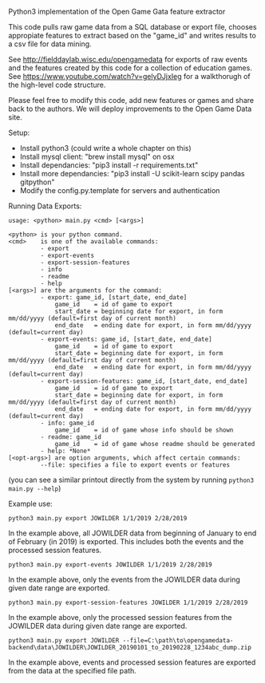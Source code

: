 Python3 implementation of the Open Game Gata feature extractor  

This code pulls raw game data from a SQL database or export file, chooses appropiate features to extract based on the "game_id" and writes results to a csv file for data mining.

See http://fielddaylab.wisc.edu/opengamedata for exports of raw events and the features created by this code for a collection of education games.
See https://www.youtube.com/watch?v=gelyDJjxIeg for a walkthorugh of the high-level code structure.

Please feel free to modify this code, add new features or games and share back to the authors. We will deploy improvements to the Open Game Data site.

Setup:

* Install python3 (could write a whole chapter on this)
* Install mysql client: "brew install mysql" on osx
* Install dependancies: "pip3 install -r requirements.txt"
* Install more dependancies: "pip3 install -U scikit-learn scipy pandas gitpython"
* Modify the config.py.template for servers and authentication

Running Data Exports:  

```
usage: <python> main.py <cmd> [<args>]

<python> is your python command.
<cmd>    is one of the available commands:
         - export
         - export-events
         - export-session-features
         - info
         - readme
         - help
[<args>] are the arguments for the command:
         - export: game_id, [start_date, end_date]
             game_id    = id of game to export
             start_date = beginning date for export, in form mm/dd/yyyy (default=first day of current month)
             end_date   = ending date for export, in form mm/dd/yyyy (default=current day)
         - export-events: game_id, [start_date, end_date]
             game_id    = id of game to export
             start_date = beginning date for export, in form mm/dd/yyyy (default=first day of current month)
             end_date   = ending date for export, in form mm/dd/yyyy (default=current day)
         - export-session-features: game_id, [start_date, end_date]
             game_id    = id of game to export
             start_date = beginning date for export, in form mm/dd/yyyy (default=first day of current month)
             end_date   = ending date for export, in form mm/dd/yyyy (default=current day)
         - info: game_id
             game_id    = id of game whose info should be shown
         - readme: game_id
             game_id    = id of game whose readme should be generated
         - help: *None*
[<opt-args>] are option arguments, which affect certain commands:
         --file: specifies a file to export events or features
```
(you can see a similar printout directly from the system by running ```python3 main.py --help```)

Example use:
```
python3 main.py export JOWILDER 1/1/2019 2/28/2019
```
In the example above, all JOWILDER data from beginning of January to end of February (in 2019) is exported. This includes both the events and the processed session features.

```
python3 main.py export-events JOWILDER 1/1/2019 2/28/2019
```
In the example above, only the events from the JOWILDER data during given date range are exported.

```
python3 main.py export-session-features JOWILDER 1/1/2019 2/28/2019
```
In the example above, only the processed session features from the JOWILDER data during given date range are exported.

```
python3 main.py export JOWILDER --file=C:\path\to\opengamedata-backend\data\JOWILDER\JOWILDER_20190101_to_20190228_1234abc_dump.zip
```
In the example above, events and processed session features are exported from the data at the specified file path.
